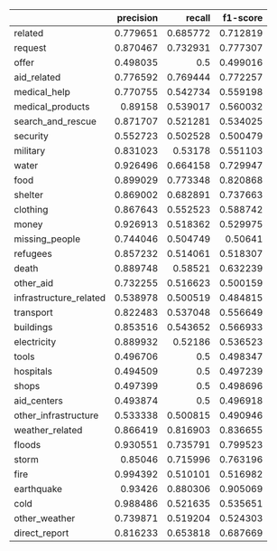 |                        |   precision |   recall |   f1-score |
|:-----------------------|------------:|---------:|-----------:|
| related                |    0.779651 | 0.685772 |   0.712819 |
| request                |    0.870467 | 0.732931 |   0.777307 |
| offer                  |    0.498035 | 0.5      |   0.499016 |
| aid_related            |    0.776592 | 0.769444 |   0.772257 |
| medical_help           |    0.770755 | 0.542734 |   0.559198 |
| medical_products       |    0.89158  | 0.539017 |   0.560032 |
| search_and_rescue      |    0.871707 | 0.521281 |   0.534025 |
| security               |    0.552723 | 0.502528 |   0.500479 |
| military               |    0.831023 | 0.53178  |   0.551103 |
| water                  |    0.926496 | 0.664158 |   0.729947 |
| food                   |    0.899029 | 0.773348 |   0.820868 |
| shelter                |    0.869002 | 0.682891 |   0.737663 |
| clothing               |    0.867643 | 0.552523 |   0.588742 |
| money                  |    0.926913 | 0.518362 |   0.529975 |
| missing_people         |    0.744046 | 0.504749 |   0.50641  |
| refugees               |    0.857232 | 0.514061 |   0.518307 |
| death                  |    0.889748 | 0.58521  |   0.632239 |
| other_aid              |    0.732255 | 0.516623 |   0.500159 |
| infrastructure_related |    0.538978 | 0.500519 |   0.484815 |
| transport              |    0.822483 | 0.537048 |   0.556649 |
| buildings              |    0.853516 | 0.543652 |   0.566933 |
| electricity            |    0.889932 | 0.52186  |   0.536523 |
| tools                  |    0.496706 | 0.5      |   0.498347 |
| hospitals              |    0.494509 | 0.5      |   0.497239 |
| shops                  |    0.497399 | 0.5      |   0.498696 |
| aid_centers            |    0.493874 | 0.5      |   0.496918 |
| other_infrastructure   |    0.533338 | 0.500815 |   0.490946 |
| weather_related        |    0.866419 | 0.816903 |   0.836655 |
| floods                 |    0.930551 | 0.735791 |   0.799523 |
| storm                  |    0.85046  | 0.715996 |   0.763196 |
| fire                   |    0.994392 | 0.510101 |   0.516982 |
| earthquake             |    0.93426  | 0.880306 |   0.905069 |
| cold                   |    0.988486 | 0.521635 |   0.535651 |
| other_weather          |    0.739871 | 0.519204 |   0.524303 |
| direct_report          |    0.816233 | 0.653818 |   0.687669 |
